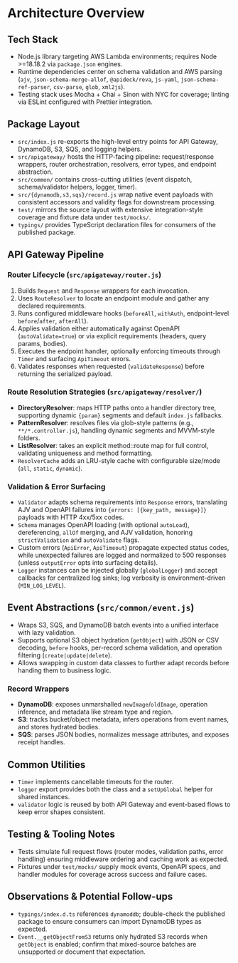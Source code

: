# Architecture Overview

## Tech Stack
- Node.js library targeting AWS Lambda environments; requires Node >=18.18.2 via `package.json` engines.
- Runtime dependencies center on schema validation and AWS parsing (`ajv`, `json-schema-merge-allof`, `@apideck/reva`, `js-yaml`, `json-schema-ref-parser`, `csv-parse`, `glob`, `xml2js`).
- Testing stack uses Mocha + Chai + Sinon with NYC for coverage; linting via ESLint configured with Prettier integration.

## Package Layout
- `src/index.js` re-exports the high-level entry points for API Gateway, DynamoDB, S3, SQS, and logging helpers.
- `src/apigateway/` hosts the HTTP-facing pipeline: request/response wrappers, router orchestration, resolvers, error types, and endpoint abstraction.
- `src/common/` contains cross-cutting utilities (event dispatch, schema/validator helpers, logger, timer).
- `src/{dynamodb,s3,sqs}/record.js` wrap native event payloads with consistent accessors and validity flags for downstream processing.
- `test/` mirrors the source layout with extensive integration-style coverage and fixture data under `test/mocks/`.
- `typings/` provides TypeScript declaration files for consumers of the published package.

## API Gateway Pipeline
### Router Lifecycle (`src/apigateway/router.js`)
1. Builds `Request` and `Response` wrappers for each invocation.
2. Uses `RouteResolver` to locate an endpoint module and gather any declared requirements.
3. Runs configured middleware hooks (`beforeAll`, `withAuth`, endpoint-level `before`/`after`, `afterAll`).
4. Applies validation either automatically against OpenAPI (`autoValidate=true`) or via explicit requirements (headers, query params, bodies).
5. Executes the endpoint handler, optionally enforcing timeouts through `Timer` and surfacing `ApiTimeout` errors.
6. Validates responses when requested (`validateResponse`) before returning the serialized payload.

### Route Resolution Strategies (`src/apigateway/resolver/`)
- **DirectoryResolver**: maps HTTP paths onto a handler directory tree, supporting dynamic `{param}` segments and default `index.js` fallbacks.
- **PatternResolver**: resolves files via glob-style patterns (e.g., `**/*.controller.js`), handling dynamic segments and MVVM-style folders.
- **ListResolver**: takes an explicit method::route map for full control, validating uniqueness and method formatting.
- `ResolverCache` adds an LRU-style cache with configurable size/mode (`all`, `static`, `dynamic`).

### Validation & Error Surfacing
- `Validator` adapts schema requirements into `Response` errors, translating AJV and OpenAPI failures into `{errors: [{key_path, message}]}` payloads with HTTP 4xx/5xx codes.
- `Schema` manages OpenAPI loading (with optional `autoLoad`), dereferencing, `allOf` merging, and AJV validation, honoring `strictValidation` and `autoValidate` flags.
- Custom errors (`ApiError`, `ApiTimeout`) propagate expected status codes, while unexpected failures are logged and normalized to 500 responses (unless `outputError` opts into surfacing details).
- `Logger` instances can be injected globally (`globalLogger`) and accept callbacks for centralized log sinks; log verbosity is environment-driven (`MIN_LOG_LEVEL`).

## Event Abstractions (`src/common/event.js`)
- Wraps S3, SQS, and DynamoDB batch events into a unified interface with lazy validation.
- Supports optional S3 object hydration (`getObject`) with JSON or CSV decoding, `before` hooks, per-record schema validation, and operation filtering (`create|update|delete`).
- Allows swapping in custom data classes to further adapt records before handing them to business logic.

### Record Wrappers
- **DynamoDB**: exposes unmarshalled `newImage`/`oldImage`, operation inference, and metadata like stream type and region.
- **S3**: tracks bucket/object metadata, infers operations from event names, and stores hydrated bodies.
- **SQS**: parses JSON bodies, normalizes message attributes, and exposes receipt handles.

## Common Utilities
- `Timer` implements cancellable timeouts for the router.
- `logger` export provides both the class and a `setUpGlobal` helper for shared instances.
- `validator` logic is reused by both API Gateway and event-based flows to keep error shapes consistent.

## Testing & Tooling Notes
- Tests simulate full request flows (router modes, validation paths, error handling) ensuring middleware ordering and caching work as expected.
- Fixtures under `test/mocks/` supply mock events, OpenAPI specs, and handler modules for coverage across success and failure cases.

## Observations & Potential Follow-ups
- `typings/index.d.ts` references `dynamoddb`; double-check the published package to ensure consumers can import DynamoDB types as expected.
- `Event.__getObjectFromS3` returns only hydrated S3 records when `getObject` is enabled; confirm that mixed-source batches are unsupported or document that expectation.
